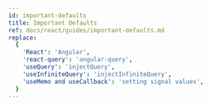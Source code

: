 ```yaml
---
id: important-defaults
title: Important Defaults
ref: docs/react/guides/important-defaults.md
replace:
  {
    'React': 'Angular',
    'react-query': 'angular-query',
    'useQuery': 'injectQuery',
    'useInfiniteQuery': 'injectInfiniteQuery',
    'useMemo and useCallback': 'setting signal values',
  }
---
```


[//]: # 'Materials'
[//]: # 'Materials'
